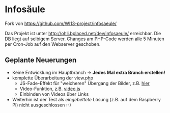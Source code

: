 
Infosäule
==========

Fork von
https://github.com/WI13-project/infosaeule/

Das Projekt ist unter http://ohli.bplaced.net/dev/infosaeule/ erreichbar.
Die DB liegt auf selbigem Server.
Changes am PHP-Code werden alle 5 Minuten per Cron-Job auf den Webserver geschoben.

## Geplante Neuerungen

* Keine Entwicklung im Hauptbranch  -> **Jedes Mal extra Branch erstellen!**
* komplette Überarbeitung der view.php
  * JS-Fade-Effekt für "weicheren" Übergang der Bilder, z.B. [hier](https://leemark.github.io/better-simple-slideshow/)
  * Video-Funktion, z.B. [video.js](http://www.videojs.com/)
  * Einbinden von Videos über Links
* Weiterhin ist der Test als *eingebettete* Lösung (z.B. auf dem Raspberry Pi) nicht ausgeschlossen :-)



